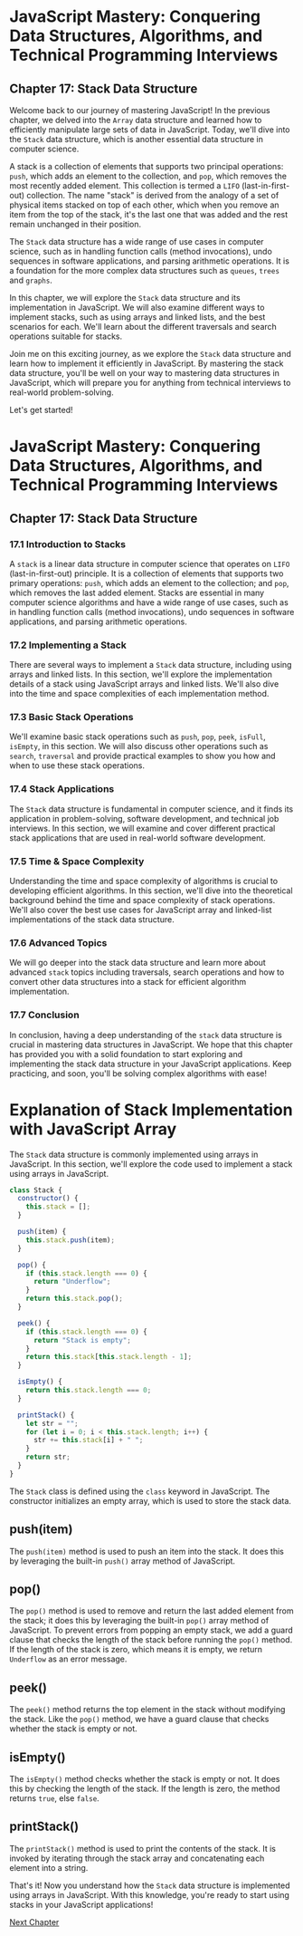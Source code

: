# JavaScript Mastery: Conquering Data Structures, Algorithms, and Technical Programming Interviews

## Chapter 17: Stack Data Structure

Welcome back to our journey of mastering JavaScript! In the previous chapter, we delved into the `Array` data structure and learned how to efficiently manipulate large sets of data in JavaScript. Today, we'll dive into the `Stack` data structure, which is another essential data structure in computer science.

A stack is a collection of elements that supports two principal operations: `push`, which adds an element to the collection, and `pop`, which removes the most recently added element. This collection is termed a `LIFO` (last-in-first-out) collection. The name "stack" is derived from the analogy of a set of physical items stacked on top of each other, which when you remove an item from the top of the stack, it's the last one that was added and the rest remain unchanged in their position. 

The `Stack` data structure has a wide range of use cases in computer science, such as in handling function calls (method invocations), undo sequences in software applications, and parsing arithmetic operations. It is a foundation for the more complex data structures such as `queues`, `trees` and `graphs`.

In this chapter, we will explore the `Stack` data structure and its implementation in JavaScript. We will also examine different ways to implement stacks, such as using arrays and linked lists, and the best scenarios for each. We'll learn about the different traversals and search operations suitable for stacks.

Join me on this exciting journey, as we explore the `Stack` data structure and learn how to implement it efficiently in JavaScript. By mastering the stack data structure, you'll be well on your way to mastering data structures in JavaScript, which will prepare you for anything from technical interviews to real-world problem-solving.

Let's get started!
# JavaScript Mastery: Conquering Data Structures, Algorithms, and Technical Programming Interviews

## Chapter 17: Stack Data Structure

### 17.1 Introduction to Stacks

A `stack` is a linear data structure in computer science that operates on `LIFO` (last-in-first-out) principle. It is a collection of elements that supports two primary operations: `push`, which adds an element to the collection; and `pop`, which removes the last added element. Stacks are essential in many computer science algorithms and have a wide range of use cases, such as in handling function calls (method invocations), undo sequences in software applications, and parsing arithmetic operations.

### 17.2 Implementing a Stack

There are several ways to implement a `Stack` data structure, including using arrays and linked lists. In this section, we'll explore the implementation details of a stack using JavaScript arrays and linked lists. We'll also dive into the time and space complexities of each implementation method.

### 17.3 Basic Stack Operations

We'll examine basic stack operations such as `push`, `pop`, `peek`, `isFull`, `isEmpty`, in this section. We will also discuss other operations such as `search`, `traversal` and provide practical examples to show you how and when to use these stack operations.

### 17.4 Stack Applications

The `Stack` data structure is fundamental in computer science, and it finds its application in problem-solving, software development, and technical job interviews. In this section, we will examine and cover different practical stack applications that are used in real-world software development.

### 17.5 Time & Space Complexity

Understanding the time and space complexity of algorithms is crucial to developing efficient algorithms. In this section, we'll dive into the theoretical background behind the time and space complexity of stack operations. We'll also cover the best use cases for JavaScript array and linked-list implementations of the stack data structure.

### 17.6 Advanced Topics

We will go deeper into the stack data structure and learn more about advanced `stack` topics including traversals, search operations and how to convert other data structures into a stack for efficient algorithm implementation.

### 17.7 Conclusion

In conclusion, having a deep understanding of the `stack` data structure is crucial in mastering data structures in JavaScript. We hope that this chapter has provided you with a solid foundation to start exploring and implementing the stack data structure in your JavaScript applications. Keep practicing, and soon, you'll be solving complex algorithms with ease!
# Explanation of Stack Implementation with JavaScript Array

The `Stack` data structure is commonly implemented using arrays in JavaScript. In this section, we'll explore the code used to implement a stack using arrays in JavaScript.

```javascript
class Stack {
  constructor() {
    this.stack = [];
  }

  push(item) {
    this.stack.push(item);
  }

  pop() {
    if (this.stack.length === 0) {
      return "Underflow";
    }
    return this.stack.pop();
  }

  peek() {
    if (this.stack.length === 0) {
      return "Stack is empty";
    }
    return this.stack[this.stack.length - 1];
  }

  isEmpty() {
    return this.stack.length === 0;
  }

  printStack() {
    let str = "";
    for (let i = 0; i < this.stack.length; i++) {
      str += this.stack[i] + " ";
    }
    return str;
  }
}
```
The `Stack` class is defined using the `class` keyword in JavaScript. The constructor initializes an empty array, which is used to store the stack data. 

## push(item) 

The `push(item)` method is used to push an item into the stack. It does this by leveraging the built-in `push()` array method of JavaScript. 

## pop() 

The `pop()` method is used to remove and return the last added element from the stack; it does this by leveraging the built-in `pop()` array method of JavaScript. To prevent errors from popping an empty stack, we add a guard clause that checks the length of the stack before running the `pop()` method. If the length of the stack is zero, which means it is empty, we return `Underflow` as an error message.

## peek() 

The `peek()` method returns the top element in the stack without modifying the stack. Like the `pop()` method, we have a guard clause that checks whether the stack is empty or not. 

## isEmpty() 

The `isEmpty()` method checks whether the stack is empty or not. It does this by checking the length of the stack. If the length is zero, the method returns `true`, else `false`.

## printStack() 

The `printStack()` method is used to print the contents of the stack. It is invoked by iterating through the stack array and concatenating each element into a string.



That's it! Now you understand how the `Stack` data structure is implemented using arrays in JavaScript. With this knowledge, you're ready to start using stacks in your JavaScript applications!


[Next Chapter](18_Chapter18.md)